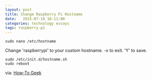 ```yaml
---
layout: post
title: Change Raspberry Pi Hostname
date:   2015-07-18 16:11:00
categories: technology essays
tags: raspberry-pi
---
```


	sudo nano /etc/hostname

Change 'raspberrypi' to your custom hostname. <Cntrl>-x to exit. 'Y' to save.

	sudo /etc/init.d/hostname.sh
	sudo reboot

via: [How-To Geek](http://www.howtogeek.com/167195/how-to-change-your-raspberry-pi-or-other-linux-devices-hostname/)
